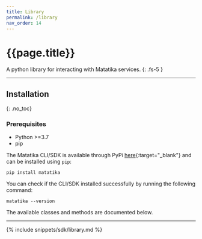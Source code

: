 ```yaml
---
title: Library
permalink: /library
nav_order: 14
---
```


# {{page.title}}

A python library for interacting with Matatika services.
{: .fs-5 }

---

## Installation
{: .no_toc}

### Prerequisites
- Python >=3.7
- pip

The Matatika CLI/SDK is available through PyPi [here](https://pypi.org/project/matatika/){:target="_blank"} and can be installed using `pip`:

```
pip install matatika
```

You can check if the CLI/SDK installed successfully by running the following command:

```
matatika --version
```

The available classes and methods are documented below.

---

{% include snippets/sdk/library.md %}